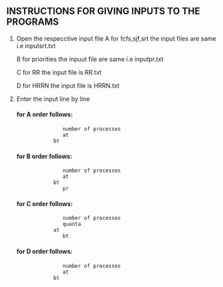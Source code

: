 
## INSTRUCTIONS FOR GIVING INPUTS TO THE PROGRAMS

1. Open the respecctive input file 
	A for fcfs,sjf,srt the input files are same i.e inputsrt.txt

	B for priorities the inpuut file are same i.e inputpr.txt

	C for RR the input file is RR.txt

	D for HRRN the input file is HRRN.txt

2. Enter the input line by line

	#### for A order follows:
                      number of processes
	                  at
			       bt
	#### for B order follows:
                      number of processes
	                  at
			       bt
		              pr
	#### for C order follows:
                      number of processes
	                  quanta
			       at
                      bt
	#### for D order follows:
                      number of processes
	                  at
			       bt
	  
